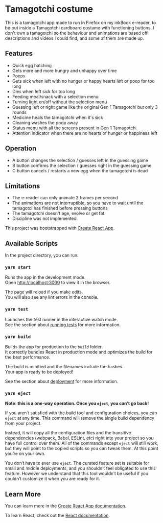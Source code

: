 # Tamagotchi costume

This is a tamagotchi app made to run in Firefox on my inkBook e-reader, to be put inside a Tamagotchi cardboard costume with functioning buttons.
I don't own a tamagotchi so the behaviour and animations are based off descriptions and videos I could find, and some of them are made up.

## Features
- Quick egg hatching
- Gets more and more hungry and unhappy over time
- Poops
- Gets sick when left with no hunger or happy hearts left or poop for too long
- Dies when left sick for too long
- Feeding meal/snack with a selection menu
- Turning light on/off without the selection menu
- Guessing left or right game like the original Gen 1 Tamagotchi but only 3 rounds
- Medicine heals the tamagotchi when it's sick
- Cleaning washes the poop away
- Status menu with all the screens present in Gen 1 Tamagotchi
- Attention indicator when there are no hearts of hunger or happiness left

## Operation
- A button changes the selection / guesses left in the guessing game
- B button confirms the selection / guesses right in the guessing game
- C button cancels / restarts a new egg when the tamagotchi is dead

## Limitations
- The e-reader can only animate 2 frames per second
- The animations are not interruptible, so you have to wait until the tamagotci has finished before pressing buttons
- The tamagotchi doesn't age, evolve or get fat
- Discipline was not implemented


This project was bootstrapped with [Create React App](https://github.com/facebook/create-react-app).

## Available Scripts

In the project directory, you can run:

### `yarn start`

Runs the app in the development mode.\
Open [http://localhost:3000](http://localhost:3000) to view it in the browser.

The page will reload if you make edits.\
You will also see any lint errors in the console.

### `yarn test`

Launches the test runner in the interactive watch mode.\
See the section about [running tests](https://facebook.github.io/create-react-app/docs/running-tests) for more information.

### `yarn build`

Builds the app for production to the `build` folder.\
It correctly bundles React in production mode and optimizes the build for the best performance.

The build is minified and the filenames include the hashes.\
Your app is ready to be deployed!

See the section about [deployment](https://facebook.github.io/create-react-app/docs/deployment) for more information.

### `yarn eject`

**Note: this is a one-way operation. Once you `eject`, you can’t go back!**

If you aren’t satisfied with the build tool and configuration choices, you can `eject` at any time. This command will remove the single build dependency from your project.

Instead, it will copy all the configuration files and the transitive dependencies (webpack, Babel, ESLint, etc) right into your project so you have full control over them. All of the commands except `eject` will still work, but they will point to the copied scripts so you can tweak them. At this point you’re on your own.

You don’t have to ever use `eject`. The curated feature set is suitable for small and middle deployments, and you shouldn’t feel obligated to use this feature. However we understand that this tool wouldn’t be useful if you couldn’t customize it when you are ready for it.

## Learn More

You can learn more in the [Create React App documentation](https://facebook.github.io/create-react-app/docs/getting-started).

To learn React, check out the [React documentation](https://reactjs.org/).
